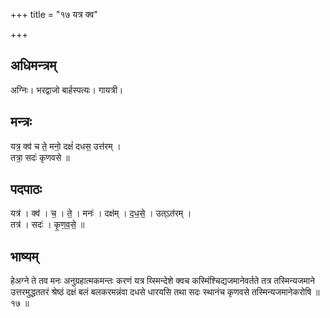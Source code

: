 +++
title = "१७ यत्र क्व"

+++
## अधिमन्त्रम्
अग्निः। भरद्वाजो बार्हस्पत्यः। गायत्री।

## मन्त्रः
यत्र॒ क्व॑ च ते॒ मनो॒ दक्षं॑ दधस॒ उत्त॑रम् ।  
तत्रा॒ सदः॑ कृणवसे ॥

## पदपाठः
यत्र॑ । क्व॑ । च॒ । ते॒ । मनः॑ । दक्ष॑म् । द॒ध॒से॒ । उत्ऽत॑रम् ।  
तत्र॑ । सदः॑ । कृ॒ण॒व॒से॒ ॥

## भाष्यम्
हेअग्ने ते तव मनः अनुग्रहात्मकमन्तः करणं यत्र य्स्मिन्देशे क्वच कस्मिंश्चिद्यजमानेवर्तते तत्र तस्मिन्यजमाने उत्तरमुद्धततरं श्रेष्ठं दक्षं बलं बलकरमन्नंवा दधसे धारयसि तथा सदः स्थानंच कृणवसे तस्मिन्यजमानेकरोषि ॥ १७ ॥